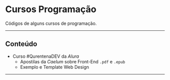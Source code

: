 # Cursos Programação

 Códigos de alguns cursos de programação.

----
## Conteúdo

* Curso #QurentenaDEV da *Alura*
  * Apostilas da *Caelum* sobre Front-End `.pdf` e `.epub`
  * Exemplo e Template Web Design 

---
